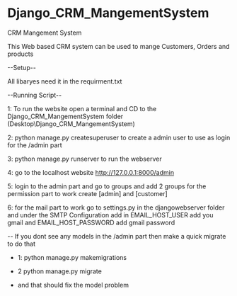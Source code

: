 # Django_CRM_MangementSystem
CRM Mangement System

This Web based CRM system can be used to mange Customers, Orders and products

--Setup--

All libaryes need it in the requirment.txt

--Running Script--

1: To run the website open a terminal and CD to the Django_CRM_MangementSystem folder (Desktop\Django_CRM_MangementSystem)

2: python manage.py createsuperuser to create a admin user to use as login for the /admin part

3: python manage.py runserver to run the webserver 

4: go to the localhost website http://127.0.0.1:8000/admin

5: login to the admin part and go to groups and add 2 groups for the permission part to work create [admin] and [customer]

6: for the mail part to work go to settings.py in the djangowebserver folder and under the SMTP Configuration add in EMAIL_HOST_USER add you gmail and EMAIL_HOST_PASSWORD add gmail password

-- If you dont see any models in the /admin part then make a quick migrate to do that
- 1: python manage.py makemigrations

- 2 python manage.py migrate

- and that should fix the model problem
